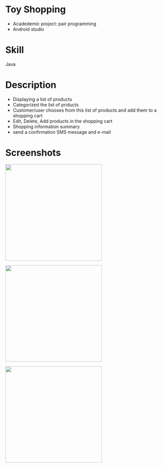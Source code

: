 # Toy Shopping
- Acadedemic project: pair programming
- Android studio

Skill
=
Java

Description
=
- Displaying a list of products
- Categorized the list of priducts
- Customer/user chooses from this list of products and add them to a shopping cart 
- Edit, Delete, Add products in the shopping cart
- Shopping information summary
- send a confirmation SMS message and e-mail

Screenshots
=
<img src="https://user-images.githubusercontent.com/59883982/83422041-f2dbe100-a3f6-11ea-83e1-78c81620bf52.jpg" width="300"></img>

<img src="https://user-images.githubusercontent.com/59883982/83422050-f4a5a480-a3f6-11ea-91fe-6c61031e9aba.jpg" width="300"></img>

<img src="https://user-images.githubusercontent.com/59883982/83422055-f707fe80-a3f6-11ea-9933-e37b3a32ed9c.jpg" width="300"></img>

